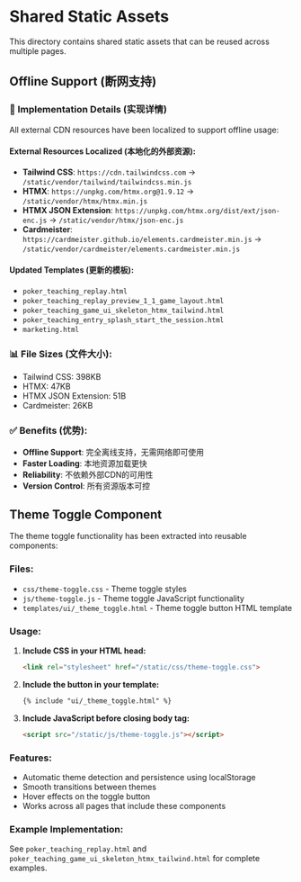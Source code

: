# Shared Static Assets

This directory contains shared static assets that can be reused across multiple pages.

## Offline Support (断网支持)

### 🔧 Implementation Details (实现详情)

All external CDN resources have been localized to support offline usage:

#### External Resources Localized (本地化的外部资源):
- **Tailwind CSS**: `https://cdn.tailwindcss.com` → `/static/vendor/tailwind/tailwindcss.min.js`
- **HTMX**: `https://unpkg.com/htmx.org@1.9.12` → `/static/vendor/htmx/htmx.min.js`
- **HTMX JSON Extension**: `https://unpkg.com/htmx.org/dist/ext/json-enc.js` → `/static/vendor/htmx/json-enc.js`
- **Cardmeister**: `https://cardmeister.github.io/elements.cardmeister.min.js` → `/static/vendor/cardmeister/elements.cardmeister.min.js`

#### Updated Templates (更新的模板):
- `poker_teaching_replay.html`
- `poker_teaching_replay_preview_1_1_game_layout.html`
- `poker_teaching_game_ui_skeleton_htmx_tailwind.html`
- `poker_teaching_entry_splash_start_the_session.html`
- `marketing.html`

### 📊 File Sizes (文件大小):
- Tailwind CSS: 398KB
- HTMX: 47KB
- HTMX JSON Extension: 51B
- Cardmeister: 26KB

### ✅ Benefits (优势):
- **Offline Support**: 完全离线支持，无需网络即可使用
- **Faster Loading**: 本地资源加载更快
- **Reliability**: 不依赖外部CDN的可用性
- **Version Control**: 所有资源版本可控

## Theme Toggle Component

The theme toggle functionality has been extracted into reusable components:

### Files:
- `css/theme-toggle.css` - Theme toggle styles
- `js/theme-toggle.js` - Theme toggle JavaScript functionality
- `templates/ui/_theme_toggle.html` - Theme toggle button HTML template

### Usage:

1. **Include CSS in your HTML head:**
   ```html
   <link rel="stylesheet" href="/static/css/theme-toggle.css">
   ```

2. **Include the button in your template:**
   ```html
   {% include "ui/_theme_toggle.html" %}
   ```

3. **Include JavaScript before closing body tag:**
   ```html
   <script src="/static/js/theme-toggle.js"></script>
   ```

### Features:
- Automatic theme detection and persistence using localStorage
- Smooth transitions between themes
- Hover effects on the toggle button
- Works across all pages that include these components

### Example Implementation:
See `poker_teaching_replay.html` and `poker_teaching_game_ui_skeleton_htmx_tailwind.html` for complete examples.

